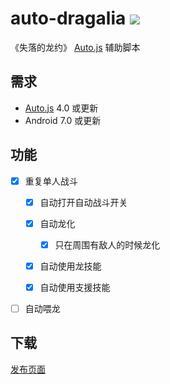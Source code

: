 # auto-dragalia [![](https://travis-ci.org/NateScarlet/auto-dragalia.svg?branch=master)](https://travis-ci.org/NateScarlet/auto-dragalia)

《失落的龙约》 [Auto.js] 辅助脚本

## 需求

- [Auto.js] 4.0 或更新
- Android 7.0 或更新

## 功能

- [x] 重复单人战斗

  - [x] 自动打开自动战斗开关

  - [x] 自动龙化

    - [x] 只在周围有敌人的时候龙化

  - [x] 自动使用龙技能

  - [x] 自动使用支援技能

- [ ] 自动喂龙

## 下载

[发布页面](https://github.com/NateScarlet/auto-dragalia/releases)

[auto.js]: https://github.com/hyb1996/Auto.js
